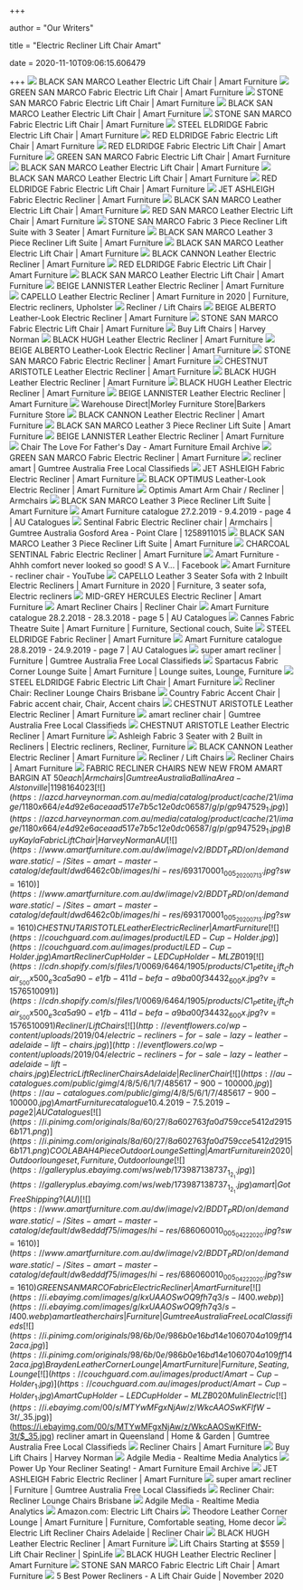 +++
        
author = "Our Writers"
        
title = "Electric Recliner Lift Chair Amart"
        
date = 2020-11-10T09:06:15.606479
        
+++
[ ![](https://www.amartfurniture.com.au/dw/image/v2/BDDT_PRD/on/demandware.static/-/Sites-amart-master-catalog/default/dwdf484f9b/images/hi-res/604950002_012_08072017.jpg?sw=1610)](https://www.amartfurniture.com.au/dw/image/v2/BDDT_PRD/on/demandware.static/-/Sites-amart-master-catalog/default/dwdf484f9b/images/hi-res/604950002_012_08072017.jpg?sw=1610) BLACK SAN MARCO Leather Electric Lift Chair | Amart Furniture
[ ![](https://www.amartfurniture.com.au/dw/image/v2/BDDT_PRD/on/demandware.static/-/Sites-amart-master-catalog/default/dw7aede742/images/hi-res/686050010_003_04222020.jpg?sw=1610)](https://www.amartfurniture.com.au/dw/image/v2/BDDT_PRD/on/demandware.static/-/Sites-amart-master-catalog/default/dw7aede742/images/hi-res/686050010_003_04222020.jpg?sw=1610) GREEN SAN MARCO Fabric Electric Lift Chair | Amart Furniture
[ ![](https://www.amartfurniture.com.au/dw/image/v2/BDDT_PRD/on/demandware.static/-/Sites-amart-master-catalog/default/dw0641c751/images/hi-res/605010002_002_08072017.jpg?sw=1610)](https://www.amartfurniture.com.au/dw/image/v2/BDDT_PRD/on/demandware.static/-/Sites-amart-master-catalog/default/dw0641c751/images/hi-res/605010002_002_08072017.jpg?sw=1610) STONE SAN MARCO Fabric Electric Lift Chair | Amart Furniture
[ ![](https://www.amartfurniture.com.au/dw/image/v2/BDDT_PRD/on/demandware.static/-/Sites-amart-master-catalog/default/dw5adfe088/images/hi-res/604950002_002_08072017.jpg?sw=1610)](https://www.amartfurniture.com.au/dw/image/v2/BDDT_PRD/on/demandware.static/-/Sites-amart-master-catalog/default/dw5adfe088/images/hi-res/604950002_002_08072017.jpg?sw=1610) BLACK SAN MARCO Leather Electric Lift Chair | Amart Furniture
[ ![](https://www.amartfurniture.com.au/dw/image/v2/BDDT_PRD/on/demandware.static/-/Sites-amart-master-catalog/default/dw0d2544f1/images/hi-res/605010002_005_08072017.jpg?sw=1610)](https://www.amartfurniture.com.au/dw/image/v2/BDDT_PRD/on/demandware.static/-/Sites-amart-master-catalog/default/dw0d2544f1/images/hi-res/605010002_005_08072017.jpg?sw=1610) STONE SAN MARCO Fabric Electric Lift Chair | Amart Furniture
[ ![](https://www.amartfurniture.com.au/dw/image/v2/BDDT_PRD/on/demandware.static/-/Sites-amart-master-catalog/default/dw7da725cc/images/hi-res/650520001_002_04302019.jpg?sw=1610)](https://www.amartfurniture.com.au/dw/image/v2/BDDT_PRD/on/demandware.static/-/Sites-amart-master-catalog/default/dw7da725cc/images/hi-res/650520001_002_04302019.jpg?sw=1610) STEEL ELDRIDGE Fabric Electric Lift Chair | Amart Furniture
[ ![](https://www.amartfurniture.com.au/dw/image/v2/BDDT_PRD/on/demandware.static/-/Sites-amart-master-catalog/default/dw376e33b4/images/hi-res/689180007_003_04082020.jpg?sw=1610)](https://www.amartfurniture.com.au/dw/image/v2/BDDT_PRD/on/demandware.static/-/Sites-amart-master-catalog/default/dw376e33b4/images/hi-res/689180007_003_04082020.jpg?sw=1610) RED ELDRIDGE Fabric Electric Lift Chair | Amart Furniture
[ ![](https://www.amartfurniture.com.au/dw/image/v2/BDDT_PRD/on/demandware.static/-/Sites-amart-master-catalog/default/dw949c59a6/images/hi-res/689180007_004_04082020.jpg?sw=1610)](https://www.amartfurniture.com.au/dw/image/v2/BDDT_PRD/on/demandware.static/-/Sites-amart-master-catalog/default/dw949c59a6/images/hi-res/689180007_004_04082020.jpg?sw=1610) RED ELDRIDGE Fabric Electric Lift Chair | Amart Furniture
[ ![](https://www.amartfurniture.com.au/dw/image/v2/BDDT_PRD/on/demandware.static/-/Sites-amart-master-catalog/default/dw5ea43d4a/images/hi-res/686050010_004_04222020.jpg?sw=1610)](https://www.amartfurniture.com.au/dw/image/v2/BDDT_PRD/on/demandware.static/-/Sites-amart-master-catalog/default/dw5ea43d4a/images/hi-res/686050010_004_04222020.jpg?sw=1610) GREEN SAN MARCO Fabric Electric Lift Chair | Amart Furniture
[ ![](https://www.amartfurniture.com.au/dw/image/v2/BDDT_PRD/on/demandware.static/-/Sites-amart-master-catalog/default/dw16df7f1e/images/hi-res/604950002_013_08072017.jpg?sw=1610)](https://www.amartfurniture.com.au/dw/image/v2/BDDT_PRD/on/demandware.static/-/Sites-amart-master-catalog/default/dw16df7f1e/images/hi-res/604950002_013_08072017.jpg?sw=1610) BLACK SAN MARCO Leather Electric Lift Chair | Amart Furniture
[ ![](https://www.amartfurniture.com.au/dw/image/v2/BDDT_PRD/on/demandware.static/-/Sites-amart-master-catalog/default/dw4844e136/images/hi-res/604950002_006_08072017.jpg?sw=1610)](https://www.amartfurniture.com.au/dw/image/v2/BDDT_PRD/on/demandware.static/-/Sites-amart-master-catalog/default/dw4844e136/images/hi-res/604950002_006_08072017.jpg?sw=1610) BLACK SAN MARCO Leather Electric Lift Chair | Amart Furniture
[ ![](https://www.amartfurniture.com.au/dw/image/v2/BDDT_PRD/on/demandware.static/-/Sites-amart-master-catalog/default/dw5b95b5e5/images/hi-res/689180007_002_04082020.jpg?sw=1610)](https://www.amartfurniture.com.au/dw/image/v2/BDDT_PRD/on/demandware.static/-/Sites-amart-master-catalog/default/dw5b95b5e5/images/hi-res/689180007_002_04082020.jpg?sw=1610) RED ELDRIDGE Fabric Electric Lift Chair | Amart Furniture
[ ![](https://www.amartfurniture.com.au/dw/image/v2/BDDT_PRD/on/demandware.static/-/Sites-amart-master-catalog/default/dw0a2ac1b6/images/hi-res/534610001_003_12172015.jpg?sw=1610)](https://www.amartfurniture.com.au/dw/image/v2/BDDT_PRD/on/demandware.static/-/Sites-amart-master-catalog/default/dw0a2ac1b6/images/hi-res/534610001_003_12172015.jpg?sw=1610) JET ASHLEIGH Fabric Electric Recliner | Amart Furniture
[ ![](https://www.amartfurniture.com.au/dw/image/v2/BDDT_PRD/on/demandware.static/-/Sites-amart-master-catalog/default/dw93ca912a/images/hi-res/604950002_005_08072017.jpg?sw=1610)](https://www.amartfurniture.com.au/dw/image/v2/BDDT_PRD/on/demandware.static/-/Sites-amart-master-catalog/default/dw93ca912a/images/hi-res/604950002_005_08072017.jpg?sw=1610) BLACK SAN MARCO Leather Electric Lift Chair | Amart Furniture
[ ![](https://www.amartfurniture.com.au/dw/image/v2/BDDT_PRD/on/demandware.static/-/Sites-amart-master-catalog/default/dw4016f204/images/hi-res/685950008_003_20200928.jpg?sw=1610)](https://www.amartfurniture.com.au/dw/image/v2/BDDT_PRD/on/demandware.static/-/Sites-amart-master-catalog/default/dw4016f204/images/hi-res/685950008_003_20200928.jpg?sw=1610) RED SAN MARCO Leather Electric Lift Chair | Amart Furniture
[ ![](https://www.amartfurniture.com.au/dw/image/v2/BDDT_PRD/on/demandware.static/-/Sites-amart-master-catalog/default/dw2742308b/images/hi-res/605250002_020_04092018.jpg?sw=1610)](https://www.amartfurniture.com.au/dw/image/v2/BDDT_PRD/on/demandware.static/-/Sites-amart-master-catalog/default/dw2742308b/images/hi-res/605250002_020_04092018.jpg?sw=1610) STONE SAN MARCO Fabric 3 Piece Recliner Lift Suite with 3 Seater | Amart  Furniture
[ ![](https://www.amartfurniture.com.au/on/demandware.static/-/Sites-amart-master-catalog/default/dw43a738f1/images/hi-res/605190002_020_04092018.jpg)](https://www.amartfurniture.com.au/on/demandware.static/-/Sites-amart-master-catalog/default/dw43a738f1/images/hi-res/605190002_020_04092018.jpg) BLACK SAN MARCO Leather 3 Piece Recliner Lift Suite | Amart Furniture
[ ![](https://www.amartfurniture.com.au/dw/image/v2/BDDT_PRD/on/demandware.static/-/Sites-amart-master-catalog/default/dw5a4bc1b3/images/hi-res/604950002_014_08072017.jpg?sw=1610)](https://www.amartfurniture.com.au/dw/image/v2/BDDT_PRD/on/demandware.static/-/Sites-amart-master-catalog/default/dw5a4bc1b3/images/hi-res/604950002_014_08072017.jpg?sw=1610) BLACK SAN MARCO Leather Electric Lift Chair | Amart Furniture
[ ![](https://www.amartfurniture.com.au/dw/image/v2/BDDT_PRD/on/demandware.static/-/Sites-amart-master-catalog/default/dw00223872/images/hi-res/661180001_002_08162019.jpg?sw=1610)](https://www.amartfurniture.com.au/dw/image/v2/BDDT_PRD/on/demandware.static/-/Sites-amart-master-catalog/default/dw00223872/images/hi-res/661180001_002_08162019.jpg?sw=1610) BLACK CANNON Leather Electric Recliner | Amart Furniture
[ ![](https://www.amartfurniture.com.au/dw/image/v2/BDDT_PRD/on/demandware.static/-/Sites-amart-master-catalog/default/dw92317d41/images/hi-res/689180007_006_04082020.jpg?sw=1610)](https://www.amartfurniture.com.au/dw/image/v2/BDDT_PRD/on/demandware.static/-/Sites-amart-master-catalog/default/dw92317d41/images/hi-res/689180007_006_04082020.jpg?sw=1610) RED ELDRIDGE Fabric Electric Lift Chair | Amart Furniture
[ ![](https://www.amartfurniture.com.au/dw/image/v2/BDDT_PRD/on/demandware.static/-/Sites-amart-master-catalog/default/dwe5ce19d7/images/hi-res/685950008_002_20200928.jpg?sw=400)](https://www.amartfurniture.com.au/dw/image/v2/BDDT_PRD/on/demandware.static/-/Sites-amart-master-catalog/default/dwe5ce19d7/images/hi-res/685950008_002_20200928.jpg?sw=400) BLACK SAN MARCO Leather Electric Lift Chair | Amart Furniture
[ ![](https://www.amartfurniture.com.au/dw/image/v2/BDDT_PRD/on/demandware.static/-/Sites-amart-master-catalog/default/dwbf5cb2b9/images/hi-res/577240002_004_08172016.jpg?sw=1610)](https://www.amartfurniture.com.au/dw/image/v2/BDDT_PRD/on/demandware.static/-/Sites-amart-master-catalog/default/dwbf5cb2b9/images/hi-res/577240002_004_08172016.jpg?sw=1610) BEIGE LANNISTER Leather Electric Recliner | Amart Furniture
[ ![](https://i.pinimg.com/originals/23/2f/ec/232fec921a3946403c9b23b10b1f5b86.png)](https://i.pinimg.com/originals/23/2f/ec/232fec921a3946403c9b23b10b1f5b86.png) CAPELLO Leather Electric Recliner | Amart Furniture in 2020 | Furniture, Electric  recliners, Upholster
[ ![](https://cdn.shopify.com/s/files/1/0069/6464/1905/products/C6C__500x500_eaf2b3ca-0c5a-402b-bf15-87e8ccaa99c0_600x.jpg?v=1576510092)](https://cdn.shopify.com/s/files/1/0069/6464/1905/products/C6C__500x500_eaf2b3ca-0c5a-402b-bf15-87e8ccaa99c0_600x.jpg?v=1576510092) Recliner / Lift Chairs
[ ![](https://www.amartfurniture.com.au/dw/image/v2/BDDT_PRD/on/demandware.static/-/Sites-amart-master-catalog/default/dw0b4ccb16/images/hi-res/628490002_003_09072018.jpg?sw=1610)](https://www.amartfurniture.com.au/dw/image/v2/BDDT_PRD/on/demandware.static/-/Sites-amart-master-catalog/default/dw0b4ccb16/images/hi-res/628490002_003_09072018.jpg?sw=1610) BEIGE ALBERTO Leather-Look Electric Recliner | Amart Furniture
[ ![](https://www.amartfurniture.com.au/dw/image/v2/BDDT_PRD/on/demandware.static/-/Sites-amart-master-catalog/default/dwcd6d3fdf/images/hi-res/605010002_014_08072017.jpg?sw=1610)](https://www.amartfurniture.com.au/dw/image/v2/BDDT_PRD/on/demandware.static/-/Sites-amart-master-catalog/default/dwcd6d3fdf/images/hi-res/605010002_014_08072017.jpg?sw=1610) STONE SAN MARCO Fabric Electric Lift Chair | Amart Furniture
[ ![](https://azcd.harveynorman.com.au/media/catalog/product/cache/21/small_image/445x249/9df78eab33525d08d6e5fb8d27136e95/7/1/714_5.jpg)](https://azcd.harveynorman.com.au/media/catalog/product/cache/21/small_image/445x249/9df78eab33525d08d6e5fb8d27136e95/7/1/714_5.jpg) Buy Lift Chairs | Harvey Norman
[ ![](https://www.amartfurniture.com.au/dw/image/v2/BDDT_PRD/on/demandware.static/-/Sites-amart-master-catalog/default/dwb11fdd13/images/hi-res/662020002_005_09092019.jpg?sw=1610)](https://www.amartfurniture.com.au/dw/image/v2/BDDT_PRD/on/demandware.static/-/Sites-amart-master-catalog/default/dwb11fdd13/images/hi-res/662020002_005_09092019.jpg?sw=1610) BLACK HUGH Leather Electric Recliner | Amart Furniture
[ ![](https://www.amartfurniture.com.au/dw/image/v2/BDDT_PRD/on/demandware.static/-/Sites-amart-master-catalog/default/dw903600ed/images/hi-res/628490002_002_09072018.jpg?sw=1610)](https://www.amartfurniture.com.au/dw/image/v2/BDDT_PRD/on/demandware.static/-/Sites-amart-master-catalog/default/dw903600ed/images/hi-res/628490002_002_09072018.jpg?sw=1610) BEIGE ALBERTO Leather-Look Electric Recliner | Amart Furniture
[ ![](https://www.amartfurniture.com.au/dw/image/v2/BDDT_PRD/on/demandware.static/-/Sites-amart-master-catalog/default/dw3dbf0c93/images/hi-res/547330002_003_01062016.jpg?sw=1610)](https://www.amartfurniture.com.au/dw/image/v2/BDDT_PRD/on/demandware.static/-/Sites-amart-master-catalog/default/dw3dbf0c93/images/hi-res/547330002_003_01062016.jpg?sw=1610) STONE SAN MARCO Fabric Electric Recliner | Amart Furniture
[ ![](https://www.amartfurniture.com.au/dw/image/v2/BDDT_PRD/on/demandware.static/-/Sites-amart-master-catalog/default/dw9f07b609/images/hi-res/693170001_003_20200713.jpg?sw=1610)](https://www.amartfurniture.com.au/dw/image/v2/BDDT_PRD/on/demandware.static/-/Sites-amart-master-catalog/default/dw9f07b609/images/hi-res/693170001_003_20200713.jpg?sw=1610) CHESTNUT ARISTOTLE Leather Electric Recliner | Amart Furniture
[ ![](https://www.amartfurniture.com.au/dw/image/v2/BDDT_PRD/on/demandware.static/-/Sites-amart-master-catalog/default/dw89626658/images/hi-res/662020002_007_09092019.jpg?sw=1610)](https://www.amartfurniture.com.au/dw/image/v2/BDDT_PRD/on/demandware.static/-/Sites-amart-master-catalog/default/dw89626658/images/hi-res/662020002_007_09092019.jpg?sw=1610) BLACK HUGH Leather Electric Recliner | Amart Furniture
[ ![](https://www.amartfurniture.com.au/dw/image/v2/BDDT_PRD/on/demandware.static/-/Sites-amart-master-catalog/default/dw0061bd1f/images/hi-res/662020002_006_09092019.jpg?sw=1610)](https://www.amartfurniture.com.au/dw/image/v2/BDDT_PRD/on/demandware.static/-/Sites-amart-master-catalog/default/dw0061bd1f/images/hi-res/662020002_006_09092019.jpg?sw=1610) BLACK HUGH Leather Electric Recliner | Amart Furniture
[ ![](https://www.amartfurniture.com.au/dw/image/v2/BDDT_PRD/on/demandware.static/-/Sites-amart-master-catalog/default/dw18997fb7/images/hi-res/577240002_002_08172016.jpg?sw=1610)](https://www.amartfurniture.com.au/dw/image/v2/BDDT_PRD/on/demandware.static/-/Sites-amart-master-catalog/default/dw18997fb7/images/hi-res/577240002_002_08172016.jpg?sw=1610) BEIGE LANNISTER Leather Electric Recliner | Amart Furniture
[ ![](https://austina.com.au/1518-thickbox_default/amart-corner-modular-with-electric-recliner-and-chaise.jpg)](https://austina.com.au/1518-thickbox_default/amart-corner-modular-with-electric-recliner-and-chaise.jpg) Warehouse Direct|Morley Furniture Store|Barkers Furniture Store
[ ![](https://www.amartfurniture.com.au/dw/image/v2/BDDT_PRD/on/demandware.static/-/Sites-amart-master-catalog/default/dw02b76528/images/hi-res/661180001_005_08162019.jpg?sw=1610)](https://www.amartfurniture.com.au/dw/image/v2/BDDT_PRD/on/demandware.static/-/Sites-amart-master-catalog/default/dw02b76528/images/hi-res/661180001_005_08162019.jpg?sw=1610) BLACK CANNON Leather Electric Recliner | Amart Furniture
[ ![](https://www.amartfurniture.com.au/dw/image/v2/BDDT_PRD/on/demandware.static/-/Sites-amart-master-catalog/default/dwbe74ecba/images/hi-res/682560001_001_06042020.jpg?sw=400)](https://www.amartfurniture.com.au/dw/image/v2/BDDT_PRD/on/demandware.static/-/Sites-amart-master-catalog/default/dwbe74ecba/images/hi-res/682560001_001_06042020.jpg?sw=400) BLACK SAN MARCO Leather 3 Piece Recliner Lift Suite | Amart Furniture
[ ![](https://www.amartfurniture.com.au/dw/image/v2/BDDT_PRD/on/demandware.static/-/Sites-amart-master-catalog/default/dw76557b3b/images/hi-res/577240002_003_08172016.jpg?sw=1610)](https://www.amartfurniture.com.au/dw/image/v2/BDDT_PRD/on/demandware.static/-/Sites-amart-master-catalog/default/dw76557b3b/images/hi-res/577240002_003_08172016.jpg?sw=1610) BEIGE LANNISTER Leather Electric Recliner | Amart Furniture
[ ![](https://emailtuna.com/images/newsletter/eba/eba2e45140a739d91239b0d68c2c862c.jpg)](https://emailtuna.com/images/newsletter/eba/eba2e45140a739d91239b0d68c2c862c.jpg)  Chair The Love For Father's Day  - Amart Furniture Email Archive
[ ![](https://www.amartfurniture.com.au/dw/image/v2/BDDT_PRD/on/demandware.static/-/Sites-amart-master-catalog/default/dwd61a3db8/images/hi-res/686060010_003_04222020.jpg?sw=1610)](https://www.amartfurniture.com.au/dw/image/v2/BDDT_PRD/on/demandware.static/-/Sites-amart-master-catalog/default/dwd61a3db8/images/hi-res/686060010_003_04222020.jpg?sw=1610) GREEN SAN MARCO Fabric Electric Recliner | Amart Furniture
[ ![](https://i.ebayimg.com/images/g/DXUAAOSwJZ5fm~Bn/s-l400.webp)](https://i.ebayimg.com/images/g/DXUAAOSwJZ5fm~Bn/s-l400.webp) recliner amart | Gumtree Australia Free Local Classifieds
[ ![](https://www.amartfurniture.com.au/dw/image/v2/BDDT_PRD/on/demandware.static/-/Sites-amart-master-catalog/default/dwb3150141/images/hi-res/534610001_002_12172015.jpg?sw=1610)](https://www.amartfurniture.com.au/dw/image/v2/BDDT_PRD/on/demandware.static/-/Sites-amart-master-catalog/default/dwb3150141/images/hi-res/534610001_002_12172015.jpg?sw=1610) JET ASHLEIGH Fabric Electric Recliner | Amart Furniture
[ ![](https://www.amartfurniture.com.au/dw/image/v2/BDDT_PRD/on/demandware.static/-/Sites-amart-master-catalog/default/dwda9259b8/images/hi-res/625800001_003_17092018.jpg?sw=1610)](https://www.amartfurniture.com.au/dw/image/v2/BDDT_PRD/on/demandware.static/-/Sites-amart-master-catalog/default/dwda9259b8/images/hi-res/625800001_003_17092018.jpg?sw=1610) BLACK OPTIMUS Leather-Look Electric Recliner | Amart Furniture
[ ![](https://i.ebayimg.com/images/g/7WUAAOSwzDxfn8xj/s-l400.webp)](https://i.ebayimg.com/images/g/7WUAAOSwzDxfn8xj/s-l400.webp) Optimis Amart Arm Chair &#47; Recliner | Armchairs
[ ![](https://www.amartfurniture.com.au/dw/image/v2/BDDT_PRD/on/demandware.static/-/Sites-amart-master-catalog/default/dw4f6cf71b/images/hi-res/696080006_002_20200811.jpg?sw=400)](https://www.amartfurniture.com.au/dw/image/v2/BDDT_PRD/on/demandware.static/-/Sites-amart-master-catalog/default/dw4f6cf71b/images/hi-res/696080006_002_20200811.jpg?sw=400) BLACK SAN MARCO Leather 3 Piece Recliner Lift Suite | Amart Furniture
[ ![](https://au-catalogues.com/public/gimg/4/6/9/2/4/1/469241-900-100000.jpg)](https://au-catalogues.com/public/gimg/4/6/9/2/4/1/469241-900-100000.jpg) Amart Furniture catalogue 27.2.2019 - 9.4.2019 - page 4 | AU Catalogues
[ ![](https://i.ebayimg.com/00/s/MTYwMFgxMTk3/z/QSMAAOSwBWJfg8pk/$_58.JPG)](https://i.ebayimg.com/00/s/MTYwMFgxMTk3/z/QSMAAOSwBWJfg8pk/$_58.JPG) Sentinal Fabric Electric Recliner chair | Armchairs | Gumtree Australia  Gosford Area - Point Clare | 1258911015
[ ![](https://www.amartfurniture.com.au/dw/image/v2/BDDT_PRD/on/demandware.static/-/Sites-amart-master-catalog/default/dw94b90f04/images/hi-res/689570001_002_25062020.jpg?sw=400)](https://www.amartfurniture.com.au/dw/image/v2/BDDT_PRD/on/demandware.static/-/Sites-amart-master-catalog/default/dw94b90f04/images/hi-res/689570001_002_25062020.jpg?sw=400) BLACK SAN MARCO Leather 3 Piece Recliner Lift Suite | Amart Furniture
[ ![](https://www.amartfurniture.com.au/dw/image/v2/BDDT_PRD/on/demandware.static/-/Sites-amart-master-catalog/default/dwf17e30c1/images/hi-res/625770001_010_10082018.jpg?sw=1610)](https://www.amartfurniture.com.au/dw/image/v2/BDDT_PRD/on/demandware.static/-/Sites-amart-master-catalog/default/dwf17e30c1/images/hi-res/625770001_010_10082018.jpg?sw=1610) CHARCOAL SENTINAL Fabric Electric Recliner | Amart Furniture
[ ![](https://lookaside.fbsbx.com/lookaside/crawler/media/?media_id=3269177796453637)](https://lookaside.fbsbx.com/lookaside/crawler/media/?media_id=3269177796453637) Amart Furniture - Ahhh comfort never looked so good! S A V... | Facebook
[ ![](https://i.ytimg.com/vi/LZQsbvTF35M/hqdefault.jpg)](https://i.ytimg.com/vi/LZQsbvTF35M/hqdefault.jpg) Amart Furniture - recliner chair - YouTube
[ ![](https://i.pinimg.com/originals/2f/0d/ce/2f0dce97d3e8934ff71684647082af92.png)](https://i.pinimg.com/originals/2f/0d/ce/2f0dce97d3e8934ff71684647082af92.png) CAPELLO Leather 3 Seater Sofa with 2 Inbuilt Electric Recliners | Amart  Furniture in 2020 | Furniture, 3 seater sofa, Electric recliners
[ ![](https://www.amartfurniture.com.au/dw/image/v2/BDDT_PRD/on/demandware.static/-/Sites-amart-master-catalog/default/dw538c98ca/images/hi-res/660950001_013_09102019.jpg?sw=1610)](https://www.amartfurniture.com.au/dw/image/v2/BDDT_PRD/on/demandware.static/-/Sites-amart-master-catalog/default/dw538c98ca/images/hi-res/660950001_013_09102019.jpg?sw=1610) MID-GREY HERCULES Electric Recliner | Amart Furniture
[ ![](https://galleryneptune.com/wp-content/uploads/2019/02/rocker-recliner-swivel-chairs-costco-childs-sunshine-fice-mini-gumtree-most-chairs-massage-leather-of-rocker-recliner-swivel-chairs-costco.jpg)](https://galleryneptune.com/wp-content/uploads/2019/02/rocker-recliner-swivel-chairs-costco-childs-sunshine-fice-mini-gumtree-most-chairs-massage-leather-of-rocker-recliner-swivel-chairs-costco.jpg) Amart Recliner Chairs | Recliner Chair
[ ![](https://au-catalogues.com/public/gimg/3/8/9/8/5/4/389854-900-100000.jpg)](https://au-catalogues.com/public/gimg/3/8/9/8/5/4/389854-900-100000.jpg) Amart Furniture catalogue 28.2.2018 - 28.3.2018 - page 5 | AU Catalogues
[ ![](https://i.pinimg.com/originals/e5/b3/da/e5b3dad1903a87d363ba4ad839725830.jpg)](https://i.pinimg.com/originals/e5/b3/da/e5b3dad1903a87d363ba4ad839725830.jpg) Cannes Fabric Theatre Suite | Amart Furniture | Furniture, Sectional couch,  Suite
[ ![](https://www.amartfurniture.com.au/dw/image/v2/BDDT_PRD/on/demandware.static/-/Sites-amart-master-catalog/default/dw17374412/images/hi-res/650510001_003_04302019.jpg?sw=1610)](https://www.amartfurniture.com.au/dw/image/v2/BDDT_PRD/on/demandware.static/-/Sites-amart-master-catalog/default/dw17374412/images/hi-res/650510001_003_04302019.jpg?sw=1610) STEEL ELDRIDGE Fabric Recliner | Amart Furniture
[ ![](https://au-catalogues.com/public/gimg/6/0/3/3/7/6/603376-900-100000.jpg)](https://au-catalogues.com/public/gimg/6/0/3/3/7/6/603376-900-100000.jpg) Amart Furniture catalogue 28.8.2019 - 24.9.2019 - page 7 | AU Catalogues
[ ![](https://i.ebayimg.com/images/g/fZgAAOSw2CBfmKgc/s-l400.jpg)](https://i.ebayimg.com/images/g/fZgAAOSw2CBfmKgc/s-l400.jpg) super amart recliner | Furniture | Gumtree Australia Free Local Classifieds
[ ![](https://i.pinimg.com/originals/98/ed/0c/98ed0c14593a1c0e0cf2dd22ad228757.jpg)](https://i.pinimg.com/originals/98/ed/0c/98ed0c14593a1c0e0cf2dd22ad228757.jpg) Spartacus Fabric Corner Lounge Suite | Amart Furniture | Lounge suites,  Lounge, Furniture
[ ![](https://www.amartfurniture.com.au/dw/image/v2/BDDT_PRD/on/demandware.static/-/Sites-amart-master-catalog/default/dw9bfafd99/images/hi-res/650520001_008_04302019.jpg?sw=1610)](https://www.amartfurniture.com.au/dw/image/v2/BDDT_PRD/on/demandware.static/-/Sites-amart-master-catalog/default/dw9bfafd99/images/hi-res/650520001_008_04302019.jpg?sw=1610) STEEL ELDRIDGE Fabric Electric Lift Chair | Amart Furniture
[ ![](https://res0.graysonline.com/handlers/imagehandler.ashx?t=sh&id=19709122&s=d&index=0&ts=636795174410000000)](https://res0.graysonline.com/handlers/imagehandler.ashx?t=sh&id=19709122&s=d&index=0&ts=636795174410000000) Recliner Chair: Recliner Lounge Chairs Brisbane
[ ![](https://i.pinimg.com/originals/a5/d6/1c/a5d61c77b057763fb4ef2201382fe547.jpg)](https://i.pinimg.com/originals/a5/d6/1c/a5d61c77b057763fb4ef2201382fe547.jpg) Country Fabric Accent Chair | Fabric accent chair, Chair, Accent chairs
[ ![](https://www.amartfurniture.com.au/dw/image/v2/BDDT_PRD/on/demandware.static/-/Sites-amart-master-catalog/default/dwb414bfd9/images/hi-res/693170001_006_20200713.jpg?sw=1610)](https://www.amartfurniture.com.au/dw/image/v2/BDDT_PRD/on/demandware.static/-/Sites-amart-master-catalog/default/dwb414bfd9/images/hi-res/693170001_006_20200713.jpg?sw=1610) CHESTNUT ARISTOTLE Leather Electric Recliner | Amart Furniture
[ ![](https://i.ebayimg.com/00/s/MTIwMFgxNjAw/z/XP4AAOSwJ7RfnJkq/$_35.jpg)](https://i.ebayimg.com/00/s/MTIwMFgxNjAw/z/XP4AAOSwJ7RfnJkq/$_35.jpg) amart recliner chair | Gumtree Australia Free Local Classifieds
[ ![](https://www.amartfurniture.com.au/dw/image/v2/BDDT_PRD/on/demandware.static/-/Sites-amart-master-catalog/default/dw01a6cf27/images/hi-res/693170001_010_20200713.jpg?sw=1610)](https://www.amartfurniture.com.au/dw/image/v2/BDDT_PRD/on/demandware.static/-/Sites-amart-master-catalog/default/dw01a6cf27/images/hi-res/693170001_010_20200713.jpg?sw=1610) CHESTNUT ARISTOTLE Leather Electric Recliner | Amart Furniture
[ ![](https://i.pinimg.com/originals/25/14/01/25140154ef6a05112f3d2309029bf1a0.jpg)](https://i.pinimg.com/originals/25/14/01/25140154ef6a05112f3d2309029bf1a0.jpg) Ashleigh Fabric 3 Seater with 2 Built in Recliners | Electric recliners,  Recliner, Furniture
[ ![](https://www.amartfurniture.com.au/dw/image/v2/BDDT_PRD/on/demandware.static/-/Sites-amart-master-catalog/default/dwe42d6882/images/hi-res/684480009_002_20200806.jpg?sw=400)](https://www.amartfurniture.com.au/dw/image/v2/BDDT_PRD/on/demandware.static/-/Sites-amart-master-catalog/default/dwe42d6882/images/hi-res/684480009_002_20200806.jpg?sw=400) BLACK CANNON Leather Electric Recliner | Amart Furniture
[ ![](https://cdn.shopify.com/s/files/1/0069/6464/1905/products/C5O__500x500_600x.jpg?v=1579695844)](https://cdn.shopify.com/s/files/1/0069/6464/1905/products/C5O__500x500_600x.jpg?v=1579695844) Recliner / Lift Chairs
[ ![](https://www.amartfurniture.com.au/dw/image/v2/BDDT_PRD/on/demandware.static/-/Sites-amart-master-catalog/default/dw510bb1e0/images/hi-res/512000004_002_05292017.jpg?sw=400)](https://www.amartfurniture.com.au/dw/image/v2/BDDT_PRD/on/demandware.static/-/Sites-amart-master-catalog/default/dw510bb1e0/images/hi-res/512000004_002_05292017.jpg?sw=400) Recliner Chairs | Amart Furniture
[ ![](https://i.ebayimg.com/00/s/OTAwWDE2MDA=/z/w~wAAOSwwKxbxQy~/$_58.JPG)](https://i.ebayimg.com/00/s/OTAwWDE2MDA=/z/w~wAAOSwwKxbxQy~/$_58.JPG) FABRIC RECLINER CHAIRS NEW NEW FROM AMART BARGIN AT $50 each | Armchairs |  Gumtree Australia Ballina Area - Alstonville | 1198164023
[ ![](https://azcd.harveynorman.com.au/media/catalog/product/cache/21/image/1180x664/e4d92e6aceaad517e7b5c12e0dc06587/g/p/gp947529_1.jpg)](https://azcd.harveynorman.com.au/media/catalog/product/cache/21/image/1180x664/e4d92e6aceaad517e7b5c12e0dc06587/g/p/gp947529_1.jpg) Buy Kayla Fabric Lift Chair | Harvey Norman AU
[ ![](https://www.amartfurniture.com.au/dw/image/v2/BDDT_PRD/on/demandware.static/-/Sites-amart-master-catalog/default/dwd6462c0b/images/hi-res/693170001_005_20200713.jpg?sw=1610)](https://www.amartfurniture.com.au/dw/image/v2/BDDT_PRD/on/demandware.static/-/Sites-amart-master-catalog/default/dwd6462c0b/images/hi-res/693170001_005_20200713.jpg?sw=1610) CHESTNUT ARISTOTLE Leather Electric Recliner | Amart Furniture
[ ![](https://couchguard.com.au/images/product/LED-Cup-Holder.jpg)](https://couchguard.com.au/images/product/LED-Cup-Holder.jpg) Amart Recliner Cup Holder - LED Cup Holder - MLZB019
[ ![](https://cdn.shopify.com/s/files/1/0069/6464/1905/products/C1_Petite_Lift_Chair__500x500_e3ca5a90-e1fb-411d-befa-a9ba00f34432_600x.jpg?v=1576510091)](https://cdn.shopify.com/s/files/1/0069/6464/1905/products/C1_Petite_Lift_Chair__500x500_e3ca5a90-e1fb-411d-befa-a9ba00f34432_600x.jpg?v=1576510091) Recliner / Lift Chairs
[ ![](http://eventflowers.co/wp-content/uploads/2019/04/electric-recliners-for-sale-lazy-leather-adelaide-lift-chairs.jpg)](http://eventflowers.co/wp-content/uploads/2019/04/electric-recliners-for-sale-lazy-leather-adelaide-lift-chairs.jpg) Electric Lift Recliner Chairs Adelaide | Recliner Chair
[ ![](https://au-catalogues.com/public/gimg/4/8/5/6/1/7/485617-900-100000.jpg)](https://au-catalogues.com/public/gimg/4/8/5/6/1/7/485617-900-100000.jpg) Amart Furniture catalogue 10.4.2019 - 7.5.2019 - page 2 | AU Catalogues
[ ![](https://i.pinimg.com/originals/8a/60/27/8a602763fa0d759cce5412d29156b171.png)](https://i.pinimg.com/originals/8a/60/27/8a602763fa0d759cce5412d29156b171.png) COOLABAH 4 Piece Outdoor Lounge Setting | Amart Furniture in 2020 | Outdoor  lounge set, Furniture, Outdoor lounge
[ ![](https://galleryplus.ebayimg.com/ws/web/173987138737_1_2_1.jpg)](https://galleryplus.ebayimg.com/ws/web/173987138737_1_2_1.jpg) amart | Got Free Shipping? (AU)
[ ![](https://www.amartfurniture.com.au/dw/image/v2/BDDT_PRD/on/demandware.static/-/Sites-amart-master-catalog/default/dw8edddf75/images/hi-res/686060010_005_04222020.jpg?sw=1610)](https://www.amartfurniture.com.au/dw/image/v2/BDDT_PRD/on/demandware.static/-/Sites-amart-master-catalog/default/dw8edddf75/images/hi-res/686060010_005_04222020.jpg?sw=1610) GREEN SAN MARCO Fabric Electric Recliner | Amart Furniture
[ ![](https://i.ebayimg.com/images/g/kxUAAOSwOQ9fh7q3/s-l400.webp)](https://i.ebayimg.com/images/g/kxUAAOSwOQ9fh7q3/s-l400.webp) amart leather chairs | Furniture | Gumtree Australia Free Local Classifieds
[ ![](https://i.pinimg.com/originals/98/6b/0e/986b0e16bd14e1060704a109ff142aca.jpg)](https://i.pinimg.com/originals/98/6b/0e/986b0e16bd14e1060704a109ff142aca.jpg) Brayden Leather Corner Lounge | Amart Furniture | Furniture, Seating, Lounge
[ ![](https://couchguard.com.au/images/product/Amart-Cup-Holder_1.jpg)](https://couchguard.com.au/images/product/Amart-Cup-Holder_1.jpg) Amart Cup Holder - LED Cup Holder - MLZB020 Mulin Electric
[ ![](https://i.ebayimg.com/00/s/MTYwMFgxNjAw/z/WkcAAOSwKFlfW-3t/$_35.jpg)](https://i.ebayimg.com/00/s/MTYwMFgxNjAw/z/WkcAAOSwKFlfW-3t/$_35.jpg) recliner amart in Queensland | Home & Garden | Gumtree Australia Free Local  Classifieds
[ ![](https://www.amartfurniture.com.au/dw/image/v2/BDDT_PRD/on/demandware.static/-/Sites-amart-master-catalog/default/dwd84ca3de/images/hi-res/657890001_002_05072019.jpg?sw=400)](https://www.amartfurniture.com.au/dw/image/v2/BDDT_PRD/on/demandware.static/-/Sites-amart-master-catalog/default/dwd84ca3de/images/hi-res/657890001_002_05072019.jpg?sw=400) Recliner Chairs | Amart Furniture
[ ![](https://azcd.harveynorman.com.au/media/catalog/product/cache/21/small_image/445x249/9df78eab33525d08d6e5fb8d27136e95/1/_/1_58_658.jpg)](https://azcd.harveynorman.com.au/media/catalog/product/cache/21/small_image/445x249/9df78eab33525d08d6e5fb8d27136e95/1/_/1_58_658.jpg) Buy Lift Chairs | Harvey Norman
[ ![](https://adgile.blob.core.windows.net/prints/b95a81c2-c73e-4eb3-8a87-a290624c5914.jpg)](https://adgile.blob.core.windows.net/prints/b95a81c2-c73e-4eb3-8a87-a290624c5914.jpg) Adgile Media - Realtime Media Analytics
[ ![](https://emailtuna.com/images/newsletter/ab1/ab19cb24e85d852377ea9398b746782b.jpg)](https://emailtuna.com/images/newsletter/ab1/ab19cb24e85d852377ea9398b746782b.jpg) Power Up Your Recliner Seating! - Amart Furniture Email Archive
[ ![](https://www.amartfurniture.com.au/dw/image/v2/BDDT_PRD/on/demandware.static/-/Sites-amart-master-catalog/default/dwce7c86c7/images/hi-res/534610001_005_12172015.jpg?sw=1610)](https://www.amartfurniture.com.au/dw/image/v2/BDDT_PRD/on/demandware.static/-/Sites-amart-master-catalog/default/dwce7c86c7/images/hi-res/534610001_005_12172015.jpg?sw=1610) JET ASHLEIGH Fabric Electric Recliner | Amart Furniture
[ ![](https://i.ebayimg.com/images/g/46AAAOSwGb9fk3mI/s-l400.jpg)](https://i.ebayimg.com/images/g/46AAAOSwGb9fk3mI/s-l400.jpg) super amart recliner | Furniture | Gumtree Australia Free Local Classifieds
[ ![](http://johannavargas.co/wp-content/uploads/2019/03/electric-lift-chair-electric-lift-chair-power-recliner-reclining-sofa-lounge-w-remote-controller-electric-lift-chair-for-stairs-electric-lift-recliner-chairs-brisbane.jpg)](http://johannavargas.co/wp-content/uploads/2019/03/electric-lift-chair-electric-lift-chair-power-recliner-reclining-sofa-lounge-w-remote-controller-electric-lift-chair-for-stairs-electric-lift-recliner-chairs-brisbane.jpg) Recliner Chair: Recliner Lounge Chairs Brisbane
[ ![](https://adgile.blob.core.windows.net/prints/d85ecbca-ccc3-46cc-9eac-abc6b56cf876.jpg)](https://adgile.blob.core.windows.net/prints/d85ecbca-ccc3-46cc-9eac-abc6b56cf876.jpg) Adgile Media - Realtime Media Analytics
[ ![](https://m.media-amazon.com/images/I/51IaoEKdVzL._SS400_.jpg)](https://m.media-amazon.com/images/I/51IaoEKdVzL._SS400_.jpg) Amazon.com: Electric Lift Chairs
[ ![](https://i.pinimg.com/originals/11/84/3b/11843b23d250d0abbb172a4d6aef6ca5.jpg)](https://i.pinimg.com/originals/11/84/3b/11843b23d250d0abbb172a4d6aef6ca5.jpg) Theodore Leather Corner Lounge | Amart Furniture | Furniture, Comfortable  seating, Home decor
[ ![](https://www.tapakrimba.info/wp-content/uploads/2019/02/gumtree-electric-lift-chair-perth-hire-brisbane-chairs-harvey-norman-recliner-single-motor-fireplace-scenic-airlift-elect.jpg)](https://www.tapakrimba.info/wp-content/uploads/2019/02/gumtree-electric-lift-chair-perth-hire-brisbane-chairs-harvey-norman-recliner-single-motor-fireplace-scenic-airlift-elect.jpg) Electric Lift Recliner Chairs Adelaide | Recliner Chair
[ ![](https://www.amartfurniture.com.au/dw/image/v2/BDDT_PRD/on/demandware.static/-/Sites-amart-master-catalog/default/dw0893f49d/images/hi-res/662020002_009_09092019.jpg?sw=1610)](https://www.amartfurniture.com.au/dw/image/v2/BDDT_PRD/on/demandware.static/-/Sites-amart-master-catalog/default/dw0893f49d/images/hi-res/662020002_009_09092019.jpg?sw=1610) BLACK HUGH Leather Electric Recliner | Amart Furniture
[ ![](https://www.spinlife.com/images/productCategories/69_Large.jpg)](https://www.spinlife.com/images/productCategories/69_Large.jpg) Lift Chairs Starting at $559 | Lift Chair Recliner | SpinLife
[ ![](https://www.amartfurniture.com.au/dw/image/v2/BDDT_PRD/on/demandware.static/-/Sites-amart-master-catalog/default/dwe4306b7e/images/hi-res/662020002_008_09092019.jpg?sw=1610)](https://www.amartfurniture.com.au/dw/image/v2/BDDT_PRD/on/demandware.static/-/Sites-amart-master-catalog/default/dwe4306b7e/images/hi-res/662020002_008_09092019.jpg?sw=1610) BLACK HUGH Leather Electric Recliner | Amart Furniture
[ ![](https://www.amartfurniture.com.au/dw/image/v2/BDDT_PRD/on/demandware.static/-/Sites-amart-master-catalog/default/dw092c14a1/images/hi-res/683070001_002_26032020.jpg?sw=400)](https://www.amartfurniture.com.au/dw/image/v2/BDDT_PRD/on/demandware.static/-/Sites-amart-master-catalog/default/dw092c14a1/images/hi-res/683070001_002_26032020.jpg?sw=400) STONE SAN MARCO Fabric Electric Lift Chair | Amart Furniture
[ ![](https://expertofequipment.com/wp-content/uploads/2018/08/2018-08-23.png)](https://expertofequipment.com/wp-content/uploads/2018/08/2018-08-23.png) 5 Best Power Recliners - A Lift Chair Guide | November 2020

